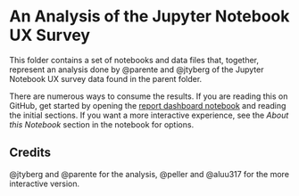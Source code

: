 # An Analysis of the Jupyter Notebook UX Survey

This folder contains a set of notebooks and data files that, together, represent an analysis done by @parente and @jtyberg of the Jupyter Notebook UX survey data found in the parent folder.

There are numerous ways to consume the results. If you are reading this on GitHub, get started by opening the [report dashboard notebook](report_dashboard.ipynb) and reading the initial sections. If you want a more interactive experience, see the *About this Notebook* section in the notebook for options.

## Credits

@jtyberg and @parente for the analysis, @peller and @aluu317 for the more interactive version.
